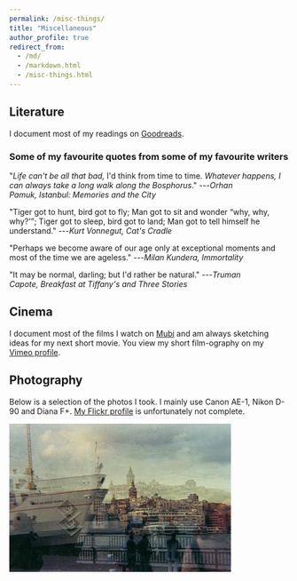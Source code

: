 ```yaml
---
permalink: /misc-things/
title: "Miscellaneous"
author_profile: true
redirect_from: 
  - /md/
  - /markdown.html
  - /misc-things.html
---
```


## Literature

I document most of my readings on [Goodreads](https://www.goodreads.com/user/show/5847620-semra-g-lce-turan).

### Some of my favourite quotes from some of my favourite writers

"<i>Life can't be all that bad,</i> I'd think from time to time. <i>Whatever happens, I can always take a long walk along the Bosphorus</i>." ---<cite>Orhan Pamuk, Istanbul: Memories and the City</cite>

"Tiger got to hunt, bird got to fly; Man got to sit and wonder <q>why, why, why?'</q>; Tiger got to sleep, bird got to land; Man got to tell himself he understand." ---<cite>Kurt Vonnegut, Cat's Cradle</cite>

"Perhaps we become aware of our age only at exceptional moments and most of the time we are ageless." ---<cite>Milan Kundera, Immortality</cite>

"It may be normal, darling; but I'd rather be natural." ---<cite>Truman Capote, Breakfast at Tiffany's and Three Stories</cite>

## Cinema 

I document most of the films I watch on [Mubi](https://mubi.com/users/1337322) and am always sketching ideas for my next short movie. You view my short film-ography on my [Vimeo profile](https://vimeo.com/user4025971).

## Photography 

Below is a selection of the photos I took. I mainly use Canon AE-1, Nikon D-90 and Diana F+. [My Flickr profile](https://www.flickr.com/photos/gulcest/) is unfortunately not complete. 

<img src='/images/galata.jpg'>
